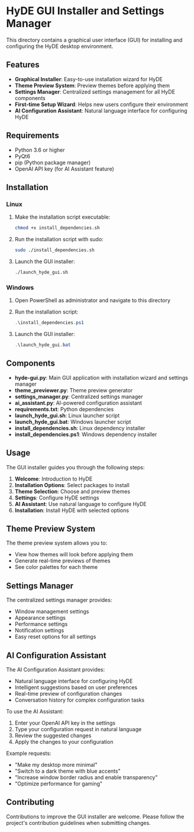 # HyDE GUI Installer and Settings Manager

This directory contains a graphical user interface (GUI) for installing and configuring the HyDE desktop environment.

## Features

- **Graphical Installer**: Easy-to-use installation wizard for HyDE
- **Theme Preview System**: Preview themes before applying them
- **Settings Manager**: Centralized settings management for all HyDE components
- **First-time Setup Wizard**: Helps new users configure their environment
- **AI Configuration Assistant**: Natural language interface for configuring HyDE

## Requirements

- Python 3.6 or higher
- PyQt6
- pip (Python package manager)
- OpenAI API key (for AI Assistant feature)

## Installation

### Linux

1. Make the installation script executable:
   ```bash
   chmod +x install_dependencies.sh
   ```

2. Run the installation script with sudo:
   ```bash
   sudo ./install_dependencies.sh
   ```

3. Launch the GUI installer:
   ```bash
   ./launch_hyde_gui.sh
   ```

### Windows

1. Open PowerShell as administrator and navigate to this directory

2. Run the installation script:
   ```powershell
   .\install_dependencies.ps1
   ```

3. Launch the GUI installer:
   ```powershell
   .\launch_hyde_gui.bat
   ```

## Components

- **hyde-gui.py**: Main GUI application with installation wizard and settings manager
- **theme_previewer.py**: Theme preview generator
- **settings_manager.py**: Centralized settings manager
- **ai_assistant.py**: AI-powered configuration assistant
- **requirements.txt**: Python dependencies
- **launch_hyde_gui.sh**: Linux launcher script
- **launch_hyde_gui.bat**: Windows launcher script
- **install_dependencies.sh**: Linux dependency installer
- **install_dependencies.ps1**: Windows dependency installer

## Usage

The GUI installer guides you through the following steps:

1. **Welcome**: Introduction to HyDE
2. **Installation Options**: Select packages to install
3. **Theme Selection**: Choose and preview themes
4. **Settings**: Configure HyDE settings
5. **AI Assistant**: Use natural language to configure HyDE
6. **Installation**: Install HyDE with selected options

## Theme Preview System

The theme preview system allows you to:

- View how themes will look before applying them
- Generate real-time previews of themes
- See color palettes for each theme

## Settings Manager

The centralized settings manager provides:

- Window management settings
- Appearance settings
- Performance settings
- Notification settings
- Easy reset options for all settings

## AI Configuration Assistant

The AI Configuration Assistant provides:

- Natural language interface for configuring HyDE
- Intelligent suggestions based on user preferences
- Real-time preview of configuration changes
- Conversation history for complex configuration tasks

To use the AI Assistant:
1. Enter your OpenAI API key in the settings
2. Type your configuration request in natural language
3. Review the suggested changes
4. Apply the changes to your configuration

Example requests:
- "Make my desktop more minimal"
- "Switch to a dark theme with blue accents"
- "Increase window border radius and enable transparency"
- "Optimize performance for gaming"

## Contributing

Contributions to improve the GUI installer are welcome. Please follow the project's contribution guidelines when submitting changes. 